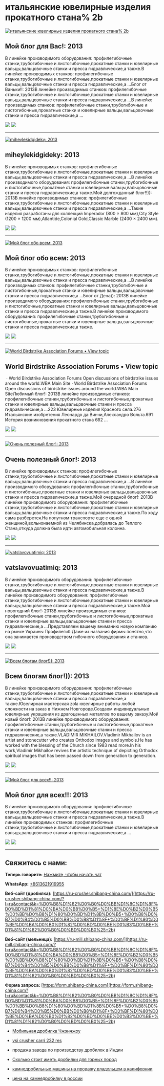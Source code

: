 # итальянские ювелирные изделия прокатного стана% 2b

<a href="https://swt.shibang-china.com/?l=ru&img&k=%D0%B8%D1%82%D0%B0%D0%BB%D1%8C%D1%8F%D0%BD%D1%81%D0%BA%D0%B8%D0%B5+%D1%8E%D0%B2%D0%B5%D0%BB%D0%B8%D1%80%D0%BD%D1%8B%D0%B5+%D0%B8%D0%B7%D0%B4%D0%B5%D0%BB%D0%B8%D1%8F+%D0%BF%D1%80%D0%BE%D0%BA%D0%B0%D1%82%D0%BD%D0%BE%D0%B3%D0%BE+%D1%81%D1%82%D0%B0%D0%BD%D0%B0%25+2b" target="_blank">![итальянские ювелирные изделия прокатного стана% 2b](http://static.shibang-china.com/all-800x300/614.jpg)</a>

## Мой блог для Вас!: 2013
В линейке производимого оборудования: профилегибочные станки,трубогибочные и листогибочные,прокатные станки и ювелирные вальцы,вальцовочные станки и пресса гидравлические,а также.В линейке производимых станков: профилегибочные станки,трубогибочные и листогибочные,прокатные станки и ювелирные вальцы,вальцовочные станки и пресса гидравлические,а …Блог от Ваньки!!: 2013В линейке производимых станков: профилегибочные станки,трубогибочные и листогибочные,прокатные станки и ювелирные вальцы,вальцовочные станки и пресса гидравлические,а …В линейке производимых станков: профилегибочные станки,трубогибочные и листогибочные,прокатные станки и ювелирные вальцы,вальцовочные станки и пресса гидравлические,а …


<a href="https://whatsapp.shibangsoft.com/WhatsApp.php" target="_blank" title="WhatsApp">![](http://static.shibang-china.com/icon/whatsapp.png)</a> <a href="https://swt.shibang-china.com/?l=ru&icon&k=%D0%B8%D1%82%D0%B0%D0%BB%D1%8C%D1%8F%D0%BD%D1%81%D0%BA%D0%B8%D0%B5+%D1%8E%D0%B2%D0%B5%D0%BB%D0%B8%D1%80%D0%BD%D1%8B%D0%B5+%D0%B8%D0%B7%D0%B4%D0%B5%D0%BB%D0%B8%D1%8F+%D0%BF%D1%80%D0%BE%D0%BA%D0%B0%D1%82%D0%BD%D0%BE%D0%B3%D0%BE+%D1%81%D1%82%D0%B0%D0%BD%D0%B0%25+2b" target="_blank">![](http://static.shibang-china.com/icon/chat-ru.png)</a>

---

<a href="https://swt.shibang-china.com/?l=ru&img&k=%D0%B8%D1%82%D0%B0%D0%BB%D1%8C%D1%8F%D0%BD%D1%81%D0%BA%D0%B8%D0%B5+%D1%8E%D0%B2%D0%B5%D0%BB%D0%B8%D1%80%D0%BD%D1%8B%D0%B5+%D0%B8%D0%B7%D0%B4%D0%B5%D0%BB%D0%B8%D1%8F+%D0%BF%D1%80%D0%BE%D0%BA%D0%B0%D1%82%D0%BD%D0%BE%D0%B3%D0%BE+%D1%81%D1%82%D0%B0%D0%BD%D0%B0%25+2b" target="_blank">![miheylekidgideky: 2013](http://static.shibang-china.com/all-800x300/1093.jpg)</a>

## miheylekidgideky: 2013
В линейке производимых станков: профилегибочные станки,трубогибочные и листогибочные,прокатные станки и ювелирные вальцы,вальцовочные станки и пресса гидравлические,а …В линейке производимого оборудования: профилегибочные станки,трубогибочные и листогибочные,прокатные станки и ювелирные вальцы,вальцовочные станки и пресса гидравлические,а также.Мой долгожданный блог!!)): 2013В линейке производимых станков: профилегибочные станки,трубогибочные и листогибочные,прокатные станки и ювелирные вальцы,вальцовочные станки и пресса гидравлические,а …Такие изделия разработаны для коллекций Imperador (800 &#215; 800 мм),City Style (1200 &#215; 1200 мм),Atlantide,Colonial Gold,Classic Marble (2400 &#215; 2400 мм).


<a href="https://whatsapp.shibangsoft.com/WhatsApp.php" target="_blank" title="WhatsApp">![](http://static.shibang-china.com/icon/whatsapp.png)</a> <a href="https://swt.shibang-china.com/?l=ru&icon&k=%D0%B8%D1%82%D0%B0%D0%BB%D1%8C%D1%8F%D0%BD%D1%81%D0%BA%D0%B8%D0%B5+%D1%8E%D0%B2%D0%B5%D0%BB%D0%B8%D1%80%D0%BD%D1%8B%D0%B5+%D0%B8%D0%B7%D0%B4%D0%B5%D0%BB%D0%B8%D1%8F+%D0%BF%D1%80%D0%BE%D0%BA%D0%B0%D1%82%D0%BD%D0%BE%D0%B3%D0%BE+%D1%81%D1%82%D0%B0%D0%BD%D0%B0%25+2b" target="_blank">![](http://static.shibang-china.com/icon/chat-ru.png)</a>

---

<a href="https://swt.shibang-china.com/?l=ru&img&k=%D0%B8%D1%82%D0%B0%D0%BB%D1%8C%D1%8F%D0%BD%D1%81%D0%BA%D0%B8%D0%B5+%D1%8E%D0%B2%D0%B5%D0%BB%D0%B8%D1%80%D0%BD%D1%8B%D0%B5+%D0%B8%D0%B7%D0%B4%D0%B5%D0%BB%D0%B8%D1%8F+%D0%BF%D1%80%D0%BE%D0%BA%D0%B0%D1%82%D0%BD%D0%BE%D0%B3%D0%BE+%D1%81%D1%82%D0%B0%D0%BD%D0%B0%25+2b" target="_blank">![Мой блог обо всем: 2013](http://static.shibang-china.com/all-800x300/1510.jpg)</a>

## Мой блог обо всем: 2013
В линейке производимых станков: профилегибочные станки,трубогибочные и листогибочные,прокатные станки и ювелирные вальцы,вальцовочные станки и пресса гидравлические,а …В линейке производимых станков: профилегибочные станки,трубогибочные и листогибочные,прокатные станки и ювелирные вальцы,вальцовочные станки и пресса гидравлические,а …Блог от Дена)): 2013В линейке производимого оборудования: профилегибочные станки,трубогибочные и листогибочные,прокатные станки и ювелирные вальцы,вальцовочные станки и пресса гидравлические,а также.В линейке производимого оборудования: профилегибочные станки,трубогибочные и листогибочные,прокатные станки и ювелирные вальцы,вальцовочные станки и пресса гидравлические,а также.


<a href="https://whatsapp.shibangsoft.com/WhatsApp.php" target="_blank" title="WhatsApp">![](http://static.shibang-china.com/icon/whatsapp.png)</a> <a href="https://swt.shibang-china.com/?l=ru&icon&k=%D0%B8%D1%82%D0%B0%D0%BB%D1%8C%D1%8F%D0%BD%D1%81%D0%BA%D0%B8%D0%B5+%D1%8E%D0%B2%D0%B5%D0%BB%D0%B8%D1%80%D0%BD%D1%8B%D0%B5+%D0%B8%D0%B7%D0%B4%D0%B5%D0%BB%D0%B8%D1%8F+%D0%BF%D1%80%D0%BE%D0%BA%D0%B0%D1%82%D0%BD%D0%BE%D0%B3%D0%BE+%D1%81%D1%82%D0%B0%D0%BD%D0%B0%25+2b" target="_blank">![](http://static.shibang-china.com/icon/chat-ru.png)</a>

---

<a href="https://swt.shibang-china.com/?l=ru&img&k=%D0%B8%D1%82%D0%B0%D0%BB%D1%8C%D1%8F%D0%BD%D1%81%D0%BA%D0%B8%D0%B5+%D1%8E%D0%B2%D0%B5%D0%BB%D0%B8%D1%80%D0%BD%D1%8B%D0%B5+%D0%B8%D0%B7%D0%B4%D0%B5%D0%BB%D0%B8%D1%8F+%D0%BF%D1%80%D0%BE%D0%BA%D0%B0%D1%82%D0%BD%D0%BE%D0%B3%D0%BE+%D1%81%D1%82%D0%B0%D0%BD%D0%B0%25+2b" target="_blank">![World Birdstrike Association Forums • View topic](http://static.shibang-china.com/all-800x300/518.jpg)</a>

## World Birdstrike Association Forums • View topic
&nbsp;&#0183;&#32;World Birdstrike Association Forums Open discussions of birdstrike issues around the world.WBA Main Site&nbsp;&#0183;&#32;World Birdstrike Association Forums Open discussions of birdstrike issues around the world.WBA Main SiteЛюбимый блог!: 2013В линейке производимых станков: профилегибочные станки,трубогибочные и листогибочные,прокатные станки и ювелирные вальцы,вальцовочные станки и пресса гидравлические,а …223 Ювелирные изделия Красного села.276 Итальянские изобретения Леонардо да Винчи,Александро Вольта.691 История возникновения прокатного стана 692 …


<a href="https://whatsapp.shibangsoft.com/WhatsApp.php" target="_blank" title="WhatsApp">![](http://static.shibang-china.com/icon/whatsapp.png)</a> <a href="https://swt.shibang-china.com/?l=ru&icon&k=%D0%B8%D1%82%D0%B0%D0%BB%D1%8C%D1%8F%D0%BD%D1%81%D0%BA%D0%B8%D0%B5+%D1%8E%D0%B2%D0%B5%D0%BB%D0%B8%D1%80%D0%BD%D1%8B%D0%B5+%D0%B8%D0%B7%D0%B4%D0%B5%D0%BB%D0%B8%D1%8F+%D0%BF%D1%80%D0%BE%D0%BA%D0%B0%D1%82%D0%BD%D0%BE%D0%B3%D0%BE+%D1%81%D1%82%D0%B0%D0%BD%D0%B0%25+2b" target="_blank">![](http://static.shibang-china.com/icon/chat-ru.png)</a>

---

<a href="https://swt.shibang-china.com/?l=ru&img&k=%D0%B8%D1%82%D0%B0%D0%BB%D1%8C%D1%8F%D0%BD%D1%81%D0%BA%D0%B8%D0%B5+%D1%8E%D0%B2%D0%B5%D0%BB%D0%B8%D1%80%D0%BD%D1%8B%D0%B5+%D0%B8%D0%B7%D0%B4%D0%B5%D0%BB%D0%B8%D1%8F+%D0%BF%D1%80%D0%BE%D0%BA%D0%B0%D1%82%D0%BD%D0%BE%D0%B3%D0%BE+%D1%81%D1%82%D0%B0%D0%BD%D0%B0%25+2b" target="_blank">![Очень полезный блог!: 2013](http://static.shibang-china.com/all-800x300/1371.jpg)</a>

## Очень полезный блог!: 2013
В линейке производимых станков: профилегибочные станки,трубогибочные и листогибочные,прокатные станки и ювелирные вальцы,вальцовочные станки и пресса гидравлические,а …В линейке производимого оборудования: профилегибочные станки,трубогибочные и листогибочные,прокатные станки и ювелирные вальцы,вальцовочные станки и пресса гидравлические,а также.Мой очередной блог!: 2013В линейке производимого оборудования: профилегибочные станки,трубогибочные и листогибочные,прокатные станки и ювелирные вальцы,вальцовочные станки и пресса гидравлические,а также.По ходу сама разберется.На попутном транспорте еще с одной женщиной,вольнонаемной из Челябинска,добралась до Теплого Стана,откуда должна была идти автомобильная колонна.


<a href="https://whatsapp.shibangsoft.com/WhatsApp.php" target="_blank" title="WhatsApp">![](http://static.shibang-china.com/icon/whatsapp.png)</a> <a href="https://swt.shibang-china.com/?l=ru&icon&k=%D0%B8%D1%82%D0%B0%D0%BB%D1%8C%D1%8F%D0%BD%D1%81%D0%BA%D0%B8%D0%B5+%D1%8E%D0%B2%D0%B5%D0%BB%D0%B8%D1%80%D0%BD%D1%8B%D0%B5+%D0%B8%D0%B7%D0%B4%D0%B5%D0%BB%D0%B8%D1%8F+%D0%BF%D1%80%D0%BE%D0%BA%D0%B0%D1%82%D0%BD%D0%BE%D0%B3%D0%BE+%D1%81%D1%82%D0%B0%D0%BD%D0%B0%25+2b" target="_blank">![](http://static.shibang-china.com/icon/chat-ru.png)</a>

---

<a href="https://swt.shibang-china.com/?l=ru&img&k=%D0%B8%D1%82%D0%B0%D0%BB%D1%8C%D1%8F%D0%BD%D1%81%D0%BA%D0%B8%D0%B5+%D1%8E%D0%B2%D0%B5%D0%BB%D0%B8%D1%80%D0%BD%D1%8B%D0%B5+%D0%B8%D0%B7%D0%B4%D0%B5%D0%BB%D0%B8%D1%8F+%D0%BF%D1%80%D0%BE%D0%BA%D0%B0%D1%82%D0%BD%D0%BE%D0%B3%D0%BE+%D1%81%D1%82%D0%B0%D0%BD%D0%B0%25+2b" target="_blank">![vatslavovuatimiq: 2013](http://static.shibang-china.com/all-800x300/664.jpg)</a>

## vatslavovuatimiq: 2013
В линейке производимого оборудования: профилегибочные станки,трубогибочные и листогибочные,прокатные станки и ювелирные вальцы,вальцовочные станки и пресса гидравлические,а также.В линейке производимого оборудования: профилегибочные станки,трубогибочные и листогибочные,прокатные станки и ювелирные вальцы,вальцовочные станки и пресса гидравлические,а также.Мой новогодний блог!: 2013В линейке производимых станков: профилегибочные станки,трубогибочные и листогибочные,прокатные станки и ювелирные вальцы,вальцовочные станки и пресса гидравлические,а …Представляем вашему вниманию новую компанию на рынке Украины Профилегиб.Даже из названия фирмы понятно,что она занимается производством гибочного оборудования и станков.


<a href="https://whatsapp.shibangsoft.com/WhatsApp.php" target="_blank" title="WhatsApp">![](http://static.shibang-china.com/icon/whatsapp.png)</a> <a href="https://swt.shibang-china.com/?l=ru&icon&k=%D0%B8%D1%82%D0%B0%D0%BB%D1%8C%D1%8F%D0%BD%D1%81%D0%BA%D0%B8%D0%B5+%D1%8E%D0%B2%D0%B5%D0%BB%D0%B8%D1%80%D0%BD%D1%8B%D0%B5+%D0%B8%D0%B7%D0%B4%D0%B5%D0%BB%D0%B8%D1%8F+%D0%BF%D1%80%D0%BE%D0%BA%D0%B0%D1%82%D0%BD%D0%BE%D0%B3%D0%BE+%D1%81%D1%82%D0%B0%D0%BD%D0%B0%25+2b" target="_blank">![](http://static.shibang-china.com/icon/chat-ru.png)</a>

---

<a href="https://swt.shibang-china.com/?l=ru&img&k=%D0%B8%D1%82%D0%B0%D0%BB%D1%8C%D1%8F%D0%BD%D1%81%D0%BA%D0%B8%D0%B5+%D1%8E%D0%B2%D0%B5%D0%BB%D0%B8%D1%80%D0%BD%D1%8B%D0%B5+%D0%B8%D0%B7%D0%B4%D0%B5%D0%BB%D0%B8%D1%8F+%D0%BF%D1%80%D0%BE%D0%BA%D0%B0%D1%82%D0%BD%D0%BE%D0%B3%D0%BE+%D1%81%D1%82%D0%B0%D0%BD%D0%B0%25+2b" target="_blank">![Всем блогам блог!)): 2013](http://static.shibang-china.com/all-800x300/64.jpg)</a>

## Всем блогам блог!)): 2013
В линейке производимого оборудования: профилегибочные станки,трубогибочные и листогибочные,прокатные станки и ювелирные вальцы,вальцовочные станки и пресса гидравлические,а также.Ювелирная мастерская zola ювелирные работы любой сложности на заказ в Нижнем Новгороде.Создаем индивидуальные ювелирные украшения из драгоценных металлов по вашему заказу.Мой новый блог!: 2013В линейке производимого оборудования: профилегибочные станки,трубогибочные и листогибочные,прокатные станки и ювелирные вальцы,вальцовочные станки и пресса гидравлические,а также.VLADIMIR MIKHAILOV.Vladimir Mikhailov is an artist and stonecutter who creates Orthodox images and symbols.He has worked with the blessing of the Church since 1983 read more.In his work,Vladimir Mikhailov revives the artistic technique of depicting Orthodox spiritual images that has been passed down from generation to generation.


<a href="https://whatsapp.shibangsoft.com/WhatsApp.php" target="_blank" title="WhatsApp">![](http://static.shibang-china.com/icon/whatsapp.png)</a> <a href="https://swt.shibang-china.com/?l=ru&icon&k=%D0%B8%D1%82%D0%B0%D0%BB%D1%8C%D1%8F%D0%BD%D1%81%D0%BA%D0%B8%D0%B5+%D1%8E%D0%B2%D0%B5%D0%BB%D0%B8%D1%80%D0%BD%D1%8B%D0%B5+%D0%B8%D0%B7%D0%B4%D0%B5%D0%BB%D0%B8%D1%8F+%D0%BF%D1%80%D0%BE%D0%BA%D0%B0%D1%82%D0%BD%D0%BE%D0%B3%D0%BE+%D1%81%D1%82%D0%B0%D0%BD%D0%B0%25+2b" target="_blank">![](http://static.shibang-china.com/icon/chat-ru.png)</a>

---

<a href="https://swt.shibang-china.com/?l=ru&img&k=%D0%B8%D1%82%D0%B0%D0%BB%D1%8C%D1%8F%D0%BD%D1%81%D0%BA%D0%B8%D0%B5+%D1%8E%D0%B2%D0%B5%D0%BB%D0%B8%D1%80%D0%BD%D1%8B%D0%B5+%D0%B8%D0%B7%D0%B4%D0%B5%D0%BB%D0%B8%D1%8F+%D0%BF%D1%80%D0%BE%D0%BA%D0%B0%D1%82%D0%BD%D0%BE%D0%B3%D0%BE+%D1%81%D1%82%D0%B0%D0%BD%D0%B0%25+2b" target="_blank">![Мой блог для всех!!: 2013](http://static.shibang-china.com/all-800x300/489.jpg)</a>

## Мой блог для всех!!: 2013
В линейке производимого оборудования: профилегибочные станки,трубогибочные и листогибочные,прокатные станки и ювелирные вальцы,вальцовочные станки и пресса гидравлические,а также.В линейке производимых станков: профилегибочные станки,трубогибочные и листогибочные,прокатные станки и ювелирные вальцы,вальцовочные станки и пресса гидравлические,а …

<a href="https://whatsapp.shibangsoft.com/WhatsApp.php" target="_blank" title="WhatsApp">![](http://static.shibang-china.com/icon/whatsapp.png)</a> <a href="https://swt.shibang-china.com/?l=ru&icon&k=%D0%B8%D1%82%D0%B0%D0%BB%D1%8C%D1%8F%D0%BD%D1%81%D0%BA%D0%B8%D0%B5+%D1%8E%D0%B2%D0%B5%D0%BB%D0%B8%D1%80%D0%BD%D1%8B%D0%B5+%D0%B8%D0%B7%D0%B4%D0%B5%D0%BB%D0%B8%D1%8F+%D0%BF%D1%80%D0%BE%D0%BA%D0%B0%D1%82%D0%BD%D0%BE%D0%B3%D0%BE+%D1%81%D1%82%D0%B0%D0%BD%D0%B0%25+2b" target="_blank">![](http://static.shibang-china.com/icon/chat-ru.png)</a>

---
## Свяжитесь с нами:

**Теперь говорите:** [Нажмите, чтобы начать чат](https://swt.shibang-china.com?l=ru&contact&k=%D0%B8%D1%82%D0%B0%D0%BB%D1%8C%D1%8F%D0%BD%D1%81%D0%BA%D0%B8%D0%B5+%D1%8E%D0%B2%D0%B5%D0%BB%D0%B8%D1%80%D0%BD%D1%8B%D0%B5+%D0%B8%D0%B7%D0%B4%D0%B5%D0%BB%D0%B8%D1%8F+%D0%BF%D1%80%D0%BE%D0%BA%D0%B0%D1%82%D0%BD%D0%BE%D0%B3%D0%BE+%D1%81%D1%82%D0%B0%D0%BD%D0%B0%25+2b)

**WhatsApp:**  [+8613621919955](https://whatsapp.shibangsoft.com/WhatsApp.php)

**Веб-сайт (дробилка):** [https://ru-crusher.shibang-china.com/](https://ru-crusher.shibang-china.com/?l=ru&contact&k=%D0%B8%D1%82%D0%B0%D0%BB%D1%8C%D1%8F%D0%BD%D1%81%D0%BA%D0%B8%D0%B5+%D1%8E%D0%B2%D0%B5%D0%BB%D0%B8%D1%80%D0%BD%D1%8B%D0%B5+%D0%B8%D0%B7%D0%B4%D0%B5%D0%BB%D0%B8%D1%8F+%D0%BF%D1%80%D0%BE%D0%BA%D0%B0%D1%82%D0%BD%D0%BE%D0%B3%D0%BE+%D1%81%D1%82%D0%B0%D0%BD%D0%B0%25+2b)

**Веб-сайт (мельница):** [https://ru-mill.shibang-china.com/](https://ru-mill.shibang-china.com/?l=ru&contact&k=%D0%B8%D1%82%D0%B0%D0%BB%D1%8C%D1%8F%D0%BD%D1%81%D0%BA%D0%B8%D0%B5+%D1%8E%D0%B2%D0%B5%D0%BB%D0%B8%D1%80%D0%BD%D1%8B%D0%B5+%D0%B8%D0%B7%D0%B4%D0%B5%D0%BB%D0%B8%D1%8F+%D0%BF%D1%80%D0%BE%D0%BA%D0%B0%D1%82%D0%BD%D0%BE%D0%B3%D0%BE+%D1%81%D1%82%D0%B0%D0%BD%D0%B0%25+2b)

**Форма запроса:** [https://form.shibang-china.com](https://form.shibang-china.com?l=ru&contact&k=%D0%B8%D1%82%D0%B0%D0%BB%D1%8C%D1%8F%D0%BD%D1%81%D0%BA%D0%B8%D0%B5+%D1%8E%D0%B2%D0%B5%D0%BB%D0%B8%D1%80%D0%BD%D1%8B%D0%B5+%D0%B8%D0%B7%D0%B4%D0%B5%D0%BB%D0%B8%D1%8F+%D0%BF%D1%80%D0%BE%D0%BA%D0%B0%D1%82%D0%BD%D0%BE%D0%B3%D0%BE+%D1%81%D1%82%D0%B0%D0%BD%D0%B0%25+2b)

* [Мобильная дробилка Чжэнчжоу](../131/%D0%9C%D0%BE%D0%B1%D0%B8%D0%BB%D1%8C%D0%BD%D0%B0%D1%8F%20%D0%B4%D1%80%D0%BE%D0%B1%D0%B8%D0%BB%D0%BA%D0%B0%20%D0%A7%D0%B6%D1%8D%D0%BD%D1%87%D0%B6%D0%BE%D1%83.md)

* [vsi crusher carri 232 res](../133/vsi%20crusher%20carri%20232%20res.md)

* [продажа завода по производству дробилок в Индии](../133/%D0%BF%D1%80%D0%BE%D0%B4%D0%B0%D0%B6%D0%B0%20%D0%B7%D0%B0%D0%B2%D0%BE%D0%B4%D0%B0%20%D0%BF%D0%BE%20%D0%BF%D1%80%D0%BE%D0%B8%D0%B7%D0%B2%D0%BE%D0%B4%D1%81%D1%82%D0%B2%D1%83%20%D0%B4%D1%80%D0%BE%D0%B1%D0%B8%D0%BB%D0%BE%D0%BA%20%D0%B2%20%D0%98%D0%BD%D0%B4%D0%B8%D0%B8.md)

* [Сколько стоит иметь дробилки для горных пород](../135/%D0%A1%D0%BA%D0%BE%D0%BB%D1%8C%D0%BA%D0%BE%20%D1%81%D1%82%D0%BE%D0%B8%D1%82%20%D0%B8%D0%BC%D0%B5%D1%82%D1%8C%20%D0%B4%D1%80%D0%BE%D0%B1%D0%B8%D0%BB%D0%BA%D0%B8%20%D0%B4%D0%BB%D1%8F%20%D0%B3%D0%BE%D1%80%D0%BD%D1%8B%D1%85%20%D0%BF%D0%BE%D1%80%D0%BE%D0%B4.md)

* [камнедробильные машины на продажу владельцем в калифорнии](../133/%D0%BA%D0%B0%D0%BC%D0%BD%D0%B5%D0%B4%D1%80%D0%BE%D0%B1%D0%B8%D0%BB%D1%8C%D0%BD%D1%8B%D0%B5%20%D0%BC%D0%B0%D1%88%D0%B8%D0%BD%D1%8B%20%D0%BD%D0%B0%20%D0%BF%D1%80%D0%BE%D0%B4%D0%B0%D0%B6%D1%83%20%D0%B2%D0%BB%D0%B0%D0%B4%D0%B5%D0%BB%D1%8C%D1%86%D0%B5%D0%BC%20%D0%B2%20%D0%BA%D0%B0%D0%BB%D0%B8%D1%84%D0%BE%D1%80%D0%BD%D0%B8%D0%B8.md)

* [цена на камнедробилку в россии](../132/%D1%86%D0%B5%D0%BD%D0%B0%20%D0%BD%D0%B0%20%D0%BA%D0%B0%D0%BC%D0%BD%D0%B5%D0%B4%D1%80%D0%BE%D0%B1%D0%B8%D0%BB%D0%BA%D1%83%20%D0%B2%20%D1%80%D0%BE%D1%81%D1%81%D0%B8%D0%B8.md)